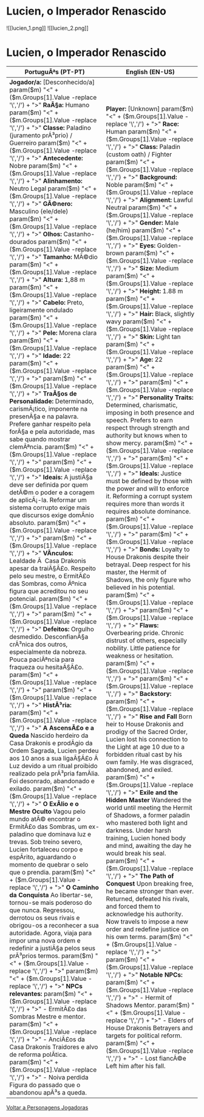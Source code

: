 ﻿# Lucien, o Imperador Renascido

![[lucien_1.png]]
![[lucien_2.png]]
# Lucien, o Imperador Renascido

| PortuguÃªs (PT-PT) | English (EN-US) |
|-------------------|-----------------|
| **Jogador/a:** [Desconhecido/a] param($m) "<" + ($m.Groups[1].Value -replace '\\','/') + ">" **RaÃ§a:** Humano param($m) "<" + ($m.Groups[1].Value -replace '\\','/') + ">" **Classe:** Paladino (juramento prÃ³prio) / Guerreiro param($m) "<" + ($m.Groups[1].Value -replace '\\','/') + ">" **Antecedente:** Nobre param($m) "<" + ($m.Groups[1].Value -replace '\\','/') + ">" **Alinhamento:** Neutro Legal param($m) "<" + ($m.Groups[1].Value -replace '\\','/') + ">" **GÃ©nero:** Masculino (ele/dele) param($m) "<" + ($m.Groups[1].Value -replace '\\','/') + ">" **Olhos:** Castanho-dourados param($m) "<" + ($m.Groups[1].Value -replace '\\','/') + ">" **Tamanho:** MÃ©dio param($m) "<" + ($m.Groups[1].Value -replace '\\','/') + ">" **Altura:** 1,88 m param($m) "<" + ($m.Groups[1].Value -replace '\\','/') + ">" **Cabelo:** Preto, ligeiramente ondulado param($m) "<" + ($m.Groups[1].Value -replace '\\','/') + ">" **Pele:** Morena clara param($m) "<" + ($m.Groups[1].Value -replace '\\','/') + ">" **Idade:** 22 param($m) "<" + ($m.Groups[1].Value -replace '\\','/') + ">"  param($m) "<" + ($m.Groups[1].Value -replace '\\','/') + ">" **TraÃ§os de Personalidade:** Determinado, carismÃ¡tico, imponente na presenÃ§a e na palavra. Prefere ganhar respeito pela forÃ§a e pela autoridade, mas sabe quando mostrar clemÃªncia. param($m) "<" + ($m.Groups[1].Value -replace '\\','/') + ">"  param($m) "<" + ($m.Groups[1].Value -replace '\\','/') + ">" **Ideais:** A justiÃ§a deve ser definida por quem detÃ©m o poder e a coragem de aplicÃ¡-la. Reformar um sistema corrupto exige mais que discursos  exige domÃ­nio absoluto. param($m) "<" + ($m.Groups[1].Value -replace '\\','/') + ">"  param($m) "<" + ($m.Groups[1].Value -replace '\\','/') + ">" **VÃ­nculos:** Lealdade Ã  Casa Drakonis apesar da traiÃ§Ã£o. Respeito pelo seu mestre, o ErmitÃ£o das Sombras, como Ãºnica figura que acreditou no seu potencial. param($m) "<" + ($m.Groups[1].Value -replace '\\','/') + ">"  param($m) "<" + ($m.Groups[1].Value -replace '\\','/') + ">" **Defeitos:** Orgulho desmedido. DesconfianÃ§a crÃ³nica dos outros, especialmente da nobreza. Pouca paciÃªncia para fraqueza ou hesitaÃ§Ã£o. param($m) "<" + ($m.Groups[1].Value -replace '\\','/') + ">"  param($m) "<" + ($m.Groups[1].Value -replace '\\','/') + ">" **HistÃ³ria:** param($m) "<" + ($m.Groups[1].Value -replace '\\','/') + ">"  **A AscensÃ£o e a Queda**  Nascido herdeiro da Casa Drakonis e prodÃ­gio da Ordem Sagrada, Lucien perdeu aos 10 anos a sua ligaÃ§Ã£o Ã  Luz devido a um ritual proibido realizado pela prÃ³pria famÃ­lia. Foi desonrado, abandonado e exilado. param($m) "<" + ($m.Groups[1].Value -replace '\\','/') + ">"  **O ExÃ­lio e o Mestre Oculto**  Vagou pelo mundo atÃ© encontrar o ErmitÃ£o das Sombras, um ex-paladino que dominava luz e trevas. Sob treino severo, Lucien fortaleceu corpo e espÃ­rito, aguardando o momento de quebrar o selo que o prendia. param($m) "<" + ($m.Groups[1].Value -replace '\\','/') + ">"  **O Caminho da Conquista**  Ao libertar-se, tornou-se mais poderoso do que nunca. Regressou, derrotou os seus rivais e obrigou-os a reconhecer a sua autoridade. Agora, viaja para impor uma nova ordem e redefinir a justiÃ§a pelos seus prÃ³prios termos. param($m) "<" + ($m.Groups[1].Value -replace '\\','/') + ">"  param($m) "<" + ($m.Groups[1].Value -replace '\\','/') + ">" **NPCs relevantes:** param($m) "<" + ($m.Groups[1].Value -replace '\\','/') + ">" - ErmitÃ£o das Sombras  Mestre e mentor. param($m) "<" + ($m.Groups[1].Value -replace '\\','/') + ">" - AnciÃ£os da Casa Drakonis  Traidores e alvo de reforma polÃ­tica. param($m) "<" + ($m.Groups[1].Value -replace '\\','/') + ">" - Noiva perdida  Figura do passado que o abandonou apÃ³s a queda. | **Player:** [Unknown] param($m) "<" + ($m.Groups[1].Value -replace '\\','/') + ">" **Race:** Human param($m) "<" + ($m.Groups[1].Value -replace '\\','/') + ">" **Class:** Paladin (custom oath) / Fighter param($m) "<" + ($m.Groups[1].Value -replace '\\','/') + ">" **Background:** Noble param($m) "<" + ($m.Groups[1].Value -replace '\\','/') + ">" **Alignment:** Lawful Neutral param($m) "<" + ($m.Groups[1].Value -replace '\\','/') + ">" **Gender:** Male (he/him) param($m) "<" + ($m.Groups[1].Value -replace '\\','/') + ">" **Eyes:** Golden-brown param($m) "<" + ($m.Groups[1].Value -replace '\\','/') + ">" **Size:** Medium param($m) "<" + ($m.Groups[1].Value -replace '\\','/') + ">" **Height:** 1.88 m param($m) "<" + ($m.Groups[1].Value -replace '\\','/') + ">" **Hair:** Black, slightly wavy param($m) "<" + ($m.Groups[1].Value -replace '\\','/') + ">" **Skin:** Light tan param($m) "<" + ($m.Groups[1].Value -replace '\\','/') + ">" **Age:** 22 param($m) "<" + ($m.Groups[1].Value -replace '\\','/') + ">"  param($m) "<" + ($m.Groups[1].Value -replace '\\','/') + ">" **Personality Traits:** Determined, charismatic, imposing in both presence and speech. Prefers to earn respect through strength and authority but knows when to show mercy. param($m) "<" + ($m.Groups[1].Value -replace '\\','/') + ">"  param($m) "<" + ($m.Groups[1].Value -replace '\\','/') + ">" **Ideals:** Justice must be defined by those with the power and will to enforce it. Reforming a corrupt system requires more than words  it requires absolute dominance. param($m) "<" + ($m.Groups[1].Value -replace '\\','/') + ">"  param($m) "<" + ($m.Groups[1].Value -replace '\\','/') + ">" **Bonds:** Loyalty to House Drakonis despite their betrayal. Deep respect for his master, the Hermit of Shadows, the only figure who believed in his potential. param($m) "<" + ($m.Groups[1].Value -replace '\\','/') + ">"  param($m) "<" + ($m.Groups[1].Value -replace '\\','/') + ">" **Flaws:** Overbearing pride. Chronic distrust of others, especially nobility. Little patience for weakness or hesitation. param($m) "<" + ($m.Groups[1].Value -replace '\\','/') + ">"  param($m) "<" + ($m.Groups[1].Value -replace '\\','/') + ">" **Backstory:** param($m) "<" + ($m.Groups[1].Value -replace '\\','/') + ">"  **Rise and Fall**  Born heir to House Drakonis and prodigy of the Sacred Order, Lucien lost his connection to the Light at age 10 due to a forbidden ritual cast by his own family. He was disgraced, abandoned, and exiled. param($m) "<" + ($m.Groups[1].Value -replace '\\','/') + ">"  **Exile and the Hidden Master**  Wandered the world until meeting the Hermit of Shadows, a former paladin who mastered both light and darkness. Under harsh training, Lucien honed body and mind, awaiting the day he would break his seal. param($m) "<" + ($m.Groups[1].Value -replace '\\','/') + ">"  **The Path of Conquest**  Upon breaking free, he became stronger than ever. Returned, defeated his rivals, and forced them to acknowledge his authority. Now travels to impose a new order and redefine justice on his own terms. param($m) "<" + ($m.Groups[1].Value -replace '\\','/') + ">"  param($m) "<" + ($m.Groups[1].Value -replace '\\','/') + ">" **Notable NPCs:** param($m) "<" + ($m.Groups[1].Value -replace '\\','/') + ">" - Hermit of Shadows  Mentor. param($m) "<" + ($m.Groups[1].Value -replace '\\','/') + ">" - Elders of House Drakonis  Betrayers and targets for political reform. param($m) "<" + ($m.Groups[1].Value -replace '\\','/') + ">" - Lost fiancÃ©e  Left him after his fall. |

[ Voltar a Personagens Jogadoras](personagens_jogadoras.md)

























